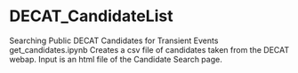 # DECAT_CandidateList
Searching Public DECAT Candidates for Transient Events
get_candidates.ipynb
  Creates a csv file of candidates taken from the DECAT webap. Input is an html file of the Candidate Search page.
